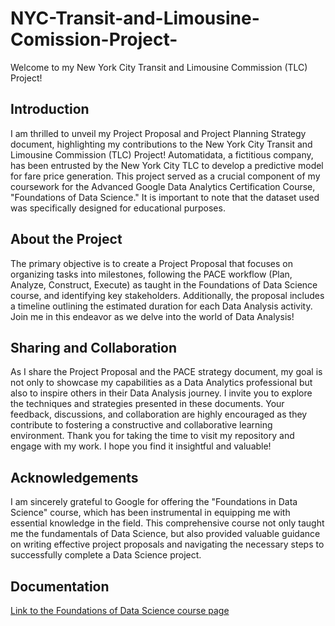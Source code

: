 # NYC-Transit-and-Limousine-Comission-Project-
Welcome to my New York City Transit and Limousine Commission (TLC) Project!
## Introduction
I am thrilled to unveil my Project Proposal and Project Planning Strategy document, highlighting my contributions to the New York City Transit and Limousine Commission (TLC) Project! Automatidata, a fictitious company, has been entrusted by the New York City TLC to develop a predictive model for fare price generation. This project served as a crucial component of my coursework for the Advanced Google Data Analytics Certification Course, "Foundations of Data Science." It is important to note that the dataset used was specifically designed for educational purposes.
## About the Project
The primary objective is to create a Project Proposal that focuses on organizing tasks into milestones, following the PACE workflow (Plan, Analyze, Construct, Execute) as taught in the Foundations of Data Science course, and identifying key stakeholders. Additionally, the proposal  includes a timeline outlining the estimated duration for each Data Analysis activity. Join me in this endeavor as we delve into the world of Data Analysis!
## Sharing and Collaboration
As I share the Project Proposal and the PACE strategy document, my goal is not only to showcase my capabilities as a Data Analytics professional but also to inspire others in their Data Analysis journey. I invite you to explore the techniques and strategies presented in these documents. Your feedback, discussions, and collaboration are highly encouraged as they contribute to fostering a constructive and collaborative learning environment. Thank you for taking the time to visit my repository and engage with my work. I hope you find it insightful and valuable!
## Acknowledgements
I am sincerely grateful to Google for offering the "Foundations in Data Science" course, which has been instrumental in equipping me with essential knowledge in the field. This comprehensive course not only taught me the fundamentals of Data Science, but also provided valuable guidance on writing effective project proposals and navigating the necessary steps to successfully complete a Data Science project.
## Documentation
[Link to the Foundations of Data Science course page](https://www.coursera.org/learn/foundations-of-data-science)
